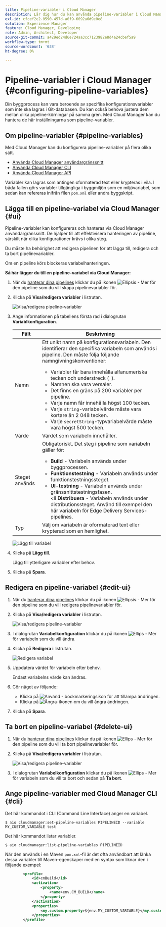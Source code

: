 ```yaml
---
title: Pipeline-variabler i Cloud Manager
description: Lär dig hur du kan använda pipeline-variabler i Cloud Manager för att hantera specifika konfigurationsvariabler för ditt bygge.
exl-id: cfcef2e2-0590-457d-a0f9-6092a6d9e0e8
solution: Experience Manager
feature: Cloud Manager, Developing
role: Admin, Architect, Developer
source-git-commit: a429ed24d6e724aa3cc7123982e8d4a24cbef5a9
workflow-type: tm+mt
source-wordcount: '638'
ht-degree: 0%

---
```


# Pipeline-variabler i Cloud Manager {#configuring-pipeline-variables}

Din byggprocess kan vara beroende av specifika konfigurationsvariabler som inte ska lagras i Git-databasen. Du kan också behöva justera dem mellan olika pipeline-körningar på samma gren. Med Cloud Manager kan du hantera de här inställningarna som pipeline-variabler.

## Om pipeline-variabler {#pipeline-variables}

Med Cloud Manager kan du konfigurera pipeline-variabler på flera olika sätt.

* [Använda Cloud Manager användargränssnitt](#ui)
* [Använda Cloud Manager CLI](#cli)
* [Använda Cloud Manager API](https://developer.adobe.com/experience-cloud/cloud-manager/reference/api/#tag/Variables/operation/getPipelineVariables)

Variabler kan lagras som antingen oformaterad text eller krypteras i vila. I båda fallen görs variabler tillgängliga i byggmiljön som en miljövariabel, som sedan kan refereras inifrån filen `pom.xml` eller andra byggskript.

## Lägga till en pipeline-variabel via Cloud Manager {#ui}

Pipeline-variabler kan konfigureras och hanteras via Cloud Manager användargränssnitt. De hjälper till att effektivisera hanteringen av pipeline, särskilt när olika konfigurationer krävs i olika steg.

Du måste ha behörighet att redigera pipelinen för att lägga till, redigera och ta bort pipelinevariabler.

Om en pipeline körs blockeras variabelhanteringen.

**Så här lägger du till en pipeline-variabel via Cloud Manager:**

1. När du [hanterar dina pipelines](/help/implementing/cloud-manager/configuring-pipelines/managing-pipelines.md) klickar du på ikonen ![Ellipsis - Mer](https://spectrum.adobe.com/static/icons/workflow_18/Smock_More_18_N.svg) för den pipeline som du vill skapa pipelinevariabler för.

1. Klicka på **Visa/redigera variabler** i listrutan.

   ![Visa/redigera pipeline-variabler](/help/implementing/cloud-manager/assets/pipeline-variables-view-edit.png)

1. Ange informationen på tabellens första rad i dialogrutan **Variablkonfiguration**.

   | Fält | Beskrivning |
   | --- | --- |
   | Namn | Ett unikt namn på konfigurationsvariabeln. Den identifierar den specifika variabeln som används i pipeline. Den måste följa följande namngivningskonventioner:<ul><li>Variabler får bara innehålla alfanumeriska tecken och understreck (`_`).</li><li>Namnen ska vara versaler.</li><li>Det finns en gräns på 200 variabler per pipeline.</li><li>Varje namn får innehålla högst 100 tecken.</li><li>Varje `string`-variabelvärde måste vara kortare än 2 048 tecken.</li><li>Varje `secretString`-typvariabelvärde måste vara högst 500 tecken.</li></ul> |
   | Värde | Värdet som variabeln innehåller. |
   | Steget används | Obligatoriskt. Det steg i pipeline som variabeln gäller för:<ul><li>**Build** - Variabeln används under byggprocessen.</li><li>**Funktionstestning** - Variabeln används under funktionstestningssteget.</li><li>**UI-testning** - Variabeln används under gränssnittstestningsfasen.</li>&lt;li **Distribuera** - Variabeln används under distributionssteget. Använd till exempel den här variabeln för Edge Delivery Services-pipelines.</li></ul> |
   | Typ | Välj om variabeln är oformaterad text eller krypterad som en hemlighet. |

   ![Lägg till variabel](/help/implementing/cloud-manager/assets/pipeline-variables-add-variable.png)

1. Klicka på **Lägg till**.

   Lägg till ytterligare variabler efter behov.

1. Klicka på **Spara**.

## Redigera en pipeline-variabel {#edit-ui}

1. När du [hanterar dina pipelines](/help/implementing/cloud-manager/configuring-pipelines/managing-pipelines.md) klickar du på ikonen ![Ellipsis - Mer](https://spectrum.adobe.com/static/icons/workflow_18/Smock_More_18_N.svg) för den pipeline som du vill redigera pipelinevariabler för.

1. Klicka på **Visa/redigera variabler** i listrutan.

   ![Visa/redigera pipeline-variabler](/help/implementing/cloud-manager/assets/pipeline-variables-view-edit.png)

1. I dialogrutan **Variabelkonfiguration** klickar du på ikonen ![Ellips - Mer](https://spectrum.adobe.com/static/icons/workflow_18/Smock_More_18_N.svg) för variabeln som du vill ändra.

1. Klicka på **Redigera** i listrutan.

   ![Redigera variabel](/help/implementing/cloud-manager/assets/pipeline-variables-edit.png)

1. Uppdatera värdet för variabeln efter behov.

   Endast variabelns värde kan ändras.

1. Gör något av följande:

   * Klicka på ![Använd - bockmarkeringsikon](https://spectrum.adobe.com/static/icons/workflow_18/Smock_Checkmark_18_N.svg) för att tillämpa ändringen.
   * Klicka på ![Ångra-ikonen](https://spectrum.adobe.com/static/icons/workflow_18/Smock_Undo_18_N.svg) om du vill ångra ändringen.

1. Klicka på **Spara**.


## Ta bort en pipeline-variabel {#delete-ui}

1. När du [hanterar dina pipelines](/help/implementing/cloud-manager/configuring-pipelines/managing-pipelines.md) klickar du på ikonen ![Ellips - Mer](https://spectrum.adobe.com/static/icons/workflow_18/Smock_More_18_N.svg) för den pipeline som du vill ta bort pipelinevariabler för.

1. Klicka på **Visa/redigera variabler** i listrutan.

   ![Visa/redigera pipeline-variabler](/help/implementing/cloud-manager/assets/pipeline-variables-view-edit.png)

1. I dialogrutan **Variabelkonfiguration** klickar du på ikonen ![Ellips - Mer](https://spectrum.adobe.com/static/icons/workflow_18/Smock_More_18_N.svg) för variabeln som du vill ta bort och sedan på **Ta bort**.

## Ange pipeline-variabler med Cloud Manager CLI {#cli}

Det här kommandot i CLI (Command Line Interface) anger en variabel.

```shell
$ aio cloudmanager:set-pipeline-variables PIPELINEID --variable MY_CUSTOM_VARIABLE test
```

Det här kommandot listar variabler.

```shell
$ aio cloudmanager:list-pipeline-variables PIPELINEID
```

När den används i en Maven `pom.xml`-fil är det ofta användbart att länka dessa variabler till Maven-egenskaper med en syntax som liknar den i följande exempel:

```xml
        <profile>
            <id>cmBuild</id>
            <activation>
                <property>
                    <name>env.CM_BUILD</name>
                </property>
            </activation>
            <properties>
                <my.custom.property>${env.MY_CUSTOM_VARIABLE}</my.custom.property> 
            </properties>
        </profile>
```
